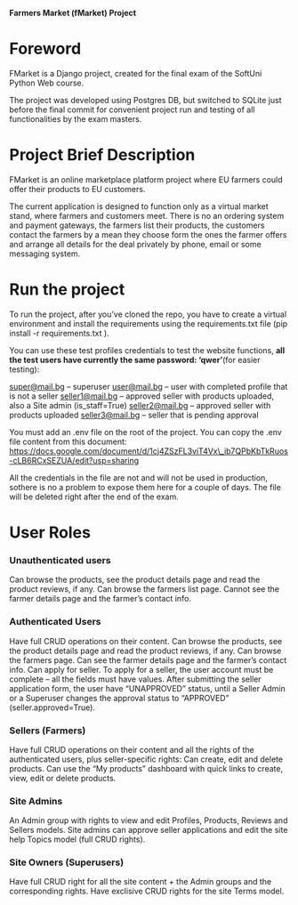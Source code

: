 **Farmers Market (fMarket) Project**

# **Foreword**
FMarket is a Django project, created for the final exam of the SoftUni Python Web course.

The project was developed using Postgres DB, but switched to SQLite just before the final commit for convenient project run and testing of all functionalities by the exam masters.
# **Project Brief Description**
FMarket is an online marketplace platform project where EU farmers could offer their products to EU customers.

The current application is designed to function only as a virtual market stand, where farmers and customers meet. There is no an ordering system and payment gateways, the farmers list their products, the customers contact the farmers by a mean they choose form the ones the farmer offers and arrange all details for the deal privately by phone, email or some messaging system.

# **Run the project**
To run the project, after you’ve cloned the repo, you have to create a virtual environment and install the requirements using the requirements.txt file (pip install -r requirements.txt ).

You can use these test profiles credentials to test the website functions, **all the test users have currently the same password: ‘qwer’**(for easier testing):

super@mail.bg – superuser
user@mail.bg – user with completed profile that is not a seller 
seller1@mail.bg – approved seller with products uploaded, also a Site admin (is\_staff=True)
seller2@mail.bg –  approved seller with products uploaded
seller3@mail.bg – seller that is pending approval

You must add an .env file on the root of the project. You can copy the .env file content from this document:
https://docs.google.com/document/d/1cj4ZSzFL3viT4Vx\_ib7QPbKbTkRuos-cLB6RCxSEZUA/edit?usp=sharing

All the credentials in the file are not and will not be used in production, sothere is no a problem to expose them here for a couple of days. The file will be deleted right after the end of the exam.
# **User Roles**
### **Unauthenticated users**
Can browse the products, see the product details page and read the product reviews, if any.
Can browse the farmers list page. Cannot see the farmer details page and the farmer’s contact info.
### **Authenticated Users**
Have full CRUD operations on their content.
Can browse the products, see the product details page and read the product reviews, if any.
Can browse the farmers page. Can see the farmer details page and the farmer’s contact info.
Can apply for seller. To apply for a seller, the user account must be complete – all the fields must have values. After submitting the seller application form, the user have “UNAPPROVED” status, until a Seller Admin or a Superuser changes the approval status to “APPROVED” (seller.approved=True).
### **Sellers (Farmers)**
Have full CRUD operations on their content and all the rights of the authenticated users, plus seller-specific rights:
Can create, edit and delete products. Can use the “My products” dashboard with quick links to create, view, edit or delete products.
### **Site Admins**
An Admin group with rights to view and edit Profiles, Products, Reviews and Sellers models. Site admins can approve seller applications and edit the site help Topics model (full CRUD rights).
### **Site Owners (Superusers)**
Have full CRUD right for all the site content + the Admin groups and the corresponding rights.
Have exclisive CRUD rights for the site Terms model.